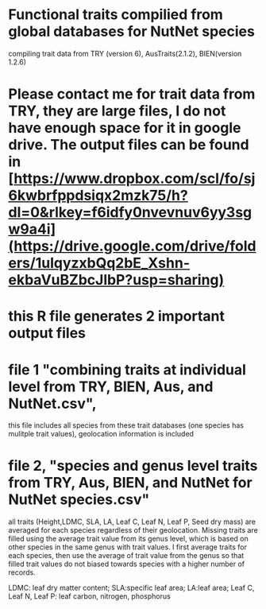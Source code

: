 # Functional traits compilied from global databases for NutNet species 
compiling trait data from TRY (version 6), AusTraits(2.1.2), BIEN(version 1.2.6)

# Please contact me for trait data from TRY, they are large files, I do not have enough space for it in google drive. The output files can be found in [https://www.dropbox.com/scl/fo/sj6kwbrfppdsiqx2mzk75/h?dl=0&rlkey=f6idfy0nvevnuv6yy3sgw9a4i](https://drive.google.com/drive/folders/1ulqyzxbQq2bE_Xshn-ekbaVuBZbcJlbP?usp=sharing)


# this R file generates 2 important output files 
# file 1 "combining traits at individual level from TRY, BIEN, Aus, and NutNet.csv", 
 this file includes all species from these trait databases (one species has mulitple trait values), geolocation information is included 

# file 2, "species and genus level traits from TRY, Aus, BIEN, and NutNet for NutNet species.csv"
 all traits (Height,LDMC, SLA, LA, Leaf C, Leaf N, Leaf P,  Seed dry mass) are averaged for each species
 regardless of their geolocation. Missing traits are filled using the average trait value from its genus level, which is based on other 
 species in the same genus with trait values. I first average traits for each species, then use the average  of trait value from the genus so that filled trait values do not biased towards species with a higher
 number of records.

LDMC: leaf dry matter content; SLA:specific leaf area; LA:leaf area; Leaf C, Leaf N, Leaf P: leaf carbon, nitrogen, phosphorus



